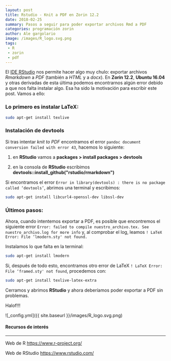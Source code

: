 ```yaml
---
layout: post
title: Rstudio - Knit a PDF en Zorin 12.2
date: 2018-02-25
summary: Pasos a seguir para poder exportar archivos Rmd a PDF
categories: programación zorin
author: Ale gargolario
image: /images/R_logo.svg.png
tags:
 - R
 - zorin
 - pdf
---
```


El [IDE RStudio](https://www.rstudio.com) nos permite hacer algo muy chulo: exportar archivos *Rmarkdown* a *PDF* (también a *HTML* y a *docx*). En **Zorin 12.2**, **Ubuntu 16.04** y otras derivadas de esta última podemos encontrarnos algún error debido a que nos falta instalar algo. Esa ha sido la motivación para escribir este post. Vamos a ello:

### Lo primero es instalar LaTeX:

``` bash
sudo apt-get install texlive
```
### Instalación de devtools

Si tras intentar *knit to PDF* encontramos el error `pandoc document conversion failed with error 43`, hacemos lo siguiente:

1. en **RStudio** vamos a **packages > install packages > devtools**

2. en la consola de **RStudio** escribimos **devtools::install_github("rstudio/rmarkdown")**

 Si encontramos el error `Error in library(devtools) : there is no package called ‘devtools’`, abrimos una terminal y escribimos:

``` bash
sudo apt-get install libcurl4-openssl-dev libssl-dev
```
### Últimos pasos:

Ahora, cuando intentemos exportar a PDF, es posible que encontremos el siguiente error `Error: failed to compile nuestro_archivo.tex. See nuestro_archivo.log for more info` y, al comprobar el log, leamos `! LaTeX Error: File ‘lmodern.sty' not found.`

Instalamos lo que falta en la terminal:

``` bash
sudo apt-get install lmodern
```

Si, después de todo esto, encontramos otro error de LaTeX `! LaTeX Error: File ‘framed.sty' not found`, procedemos con:

``` bash
sudo apt-get install texlive-latex-extra
```
Cerramos y abrimos **RStudio** y ahora deberíamos poder exportar a PDF sin problemas.

Halof!!!

![_config.yml]({{ site.baseurl }}/images/R_logo.svg.png)

#### Recursos de interés
*** 

 Web de R <https://www.r-project.org/>

 Web de RStudio <https://www.rstudio.com/>
